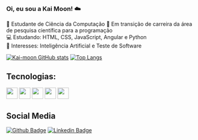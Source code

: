 ### Oi, eu sou a Kai Moon! ☁️

🌸 Estudante de Ciência da Computação
🌱 Em transição de carreira da área de pesquisa científica para a programação  
💻 Estudando: HTML, CSS, JavaScript, Angular e Python  
🎯 Interesses: Inteligência Artificial e Teste de Software

[![Kai-moon GitHub stats](https://github-readme-stats.vercel.app/api?username=Kai-moon&show_icons=true&theme=radical)](https://github.com/Kai-moon/github-readme-stats)    [![Top Langs](https://github-readme-stats.vercel.app/api/top-langs/?username=Kai-moon&layout=compact&theme=radical)](https://github.com/Kai-moon/github-readme-stats)

## Tecnologias:
<img height="30" src="https://img.shields.io/badge/HTML5-323330?style=for-the-badge&logo=html5&logoColor=f5f5f5" /> <img height="30" src="https://img.shields.io/badge/CSS-323330?style=for-the-badge&logo=css3&logoColor=f5f5f5"> <img height="30" src="https://img.shields.io/badge/JavaScript-323330?style=for-the-badge&logo=javascript&logoColor=f5f5f5"> <img height="30" src="https://img.shields.io/badge/Angular-323330?style=for-the-badge&logo=angular&logoColor=f5f5f5"> <img height="30" src="https://img.shields.io/badge/Python-323330?style=for-the-badge&logo=python&logoColor=f5f5f5">

## Social Media
[![Github Badge](https://img.shields.io/badge/-Github-000?style=flat-square&logo=Github&logoColor=white&link=https://github.com/Kai-moon)](https://github.com/Kai-moon) [![Linkedin Badge](https://img.shields.io/badge/-LinkedIn-blue?style=flat-square&logo=inspire&logoColor=white&link=https://www.linkedin.com/in/carlavieira1401/)](https://www.linkedin.com/in/carlavieira1401/)

